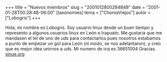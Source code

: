 +++
title = "Nuevos miembros"
slug = "2001012800284849"
date = "2001-01-28T00:28:48-06:00"
[taxonomies]
tema = ["ChorosViejos"]
autor = ["Lobogris"]
+++

Hola, mi nombre es Lobogris. Soy usuario linux desde un buen tiempo y
represento a algunos usuarios linux en León e Irapuato. Me gustaria que
me mandasen el tel de uno de uds para contactarlos pues nosotros
estabamos a punto de empezar un gul para León (ni modo, se nos
adelantaron), y creo que es mejor idea unirnos a uds. Mi numero de icq
es 36651004 Gracias. [sinue.org](http://www.sinue.org)
